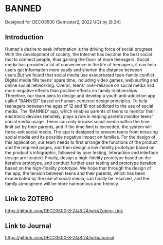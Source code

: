 # BANNED
Designed for DECO3500 (Semester2, 2022 UQ) by [8.24]
## Introduction
Human's desire to seek information is the driving force of social progress. With the development of society, the Internet has become the best social tool to connect people, thus gaining the favor of more teenagers. Social media has provided a lot of convenience in the life of teenagers, it can help users get information more easily and shorten the distance between users.But we found that social media use exacerbated teen-family conflict. Digital media fills teens' spare time, including video games, web surfing and online social networking. Overall, teens' over-reliance on social media had more negative effects than positive effects on family relationships.
Therefore, our team aims to design and develop a youth anti-addiction app called "BANNED" based on human-centered design principles. To help teenagers between the ages of 12 and 18 not addicted to the use of social media. The 'BANNED' app, which enables parents of teens to monitor their electronic devices remotely, plays a role in helping parents monitor teens' social media usage. Teens can only browse social media within the time limit set by their parents, and if the time limit is exceeded, the system will force-exit social media. The app is designed to prevent teens from misusing social media and its possible negative impact on families.
For the design of this application, our team needs to first arrange the functions of the product and the required pages, and then design a low-fidelity prototype based on the product's infographic, followed by user testing. Interaction and interface design are iterated. Finally, design a high-fidelity prototype based on the iterative prototype, and conduct further user testing and prototype iteration based on the high-fidelity prototype. We hope that through the design of the app, the tension between teens and their parents, which has been exacerbated by the use of social media, can finally be resolved, and the family atmosphere will be more harmonious and friendly.

## Link to ZOTERO
https://github.com/DECO3500-8-24/8.24/wiki/Zotero-Link

## Link to Journal
https://github.com/DECO3500-8-24/8.24/wiki/Journal
